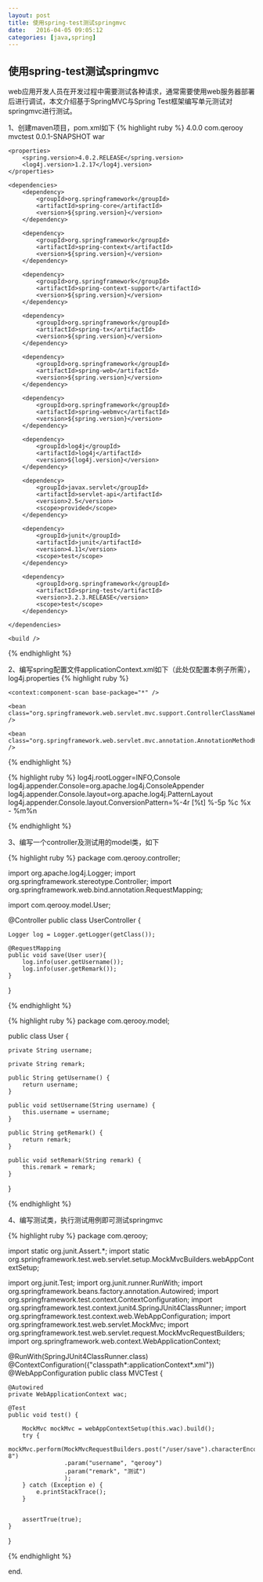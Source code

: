```yaml
---
layout: post
title: 使用spring-test测试springmvc
date:   2016-04-05 09:05:12
categories: [java,spring]
---
```


## 使用spring-test测试springmvc

web应用开发人员在开发过程中需要测试各种请求，通常需要使用web服务器部署后进行调试，本文介绍基于SpringMVC与Spring Test框架编写单元测试对springmvc进行测试。

1、创建maven项目，pom.xml如下
{% highlight ruby %}
<project xmlns="http://maven.apache.org/POM/4.0.0" xmlns:xsi="http://www.w3.org/2001/XMLSchema-instance"
	xsi:schemaLocation="http://maven.apache.org/POM/4.0.0 http://maven.apache.org/xsd/maven-4.0.0.xsd">
	<modelVersion>4.0.0</modelVersion>
	<groupId>com.qerooy</groupId>
	<artifactId>mvctest</artifactId>
	<version>0.0.1-SNAPSHOT</version>
	<packaging>war</packaging>
	
	<properties>
		<spring.version>4.0.2.RELEASE</spring.version>
		<log4j.version>1.2.17</log4j.version>
	</properties>
	
	<dependencies>
		<dependency>
			<groupId>org.springframework</groupId>
			<artifactId>spring-core</artifactId>
			<version>${spring.version}</version>
		</dependency>

		<dependency>
			<groupId>org.springframework</groupId>
			<artifactId>spring-context</artifactId>
			<version>${spring.version}</version>
		</dependency>

		<dependency>
			<groupId>org.springframework</groupId>
			<artifactId>spring-context-support</artifactId>
			<version>${spring.version}</version>
		</dependency>

		<dependency>
			<groupId>org.springframework</groupId>
			<artifactId>spring-tx</artifactId>
			<version>${spring.version}</version>
		</dependency>

		<dependency>
			<groupId>org.springframework</groupId>
			<artifactId>spring-web</artifactId>
			<version>${spring.version}</version>
		</dependency>

		<dependency>
			<groupId>org.springframework</groupId>
			<artifactId>spring-webmvc</artifactId>
			<version>${spring.version}</version>
		</dependency>
		
		<dependency>
			<groupId>log4j</groupId>
			<artifactId>log4j</artifactId>
			<version>${log4j.version}</version>
		</dependency>
		
		<dependency>
			<groupId>javax.servlet</groupId>
			<artifactId>servlet-api</artifactId>
			<version>2.5</version>
			<scope>provided</scope>
		</dependency>
		
		<dependency>
			<groupId>junit</groupId>
			<artifactId>junit</artifactId>
			<version>4.11</version>
			<scope>test</scope>
		</dependency>

		<dependency>
			<groupId>org.springframework</groupId>
			<artifactId>spring-test</artifactId>
			<version>3.2.3.RELEASE</version>
			<scope>test</scope>
		</dependency>
		
	</dependencies>
	
	<build />
</project>

{% endhighlight %}

2、编写spring配置文件applicationContext.xml如下（此处仅配置本例子所需），log4j.properties 
{% highlight ruby %}
<?xml version="1.0" encoding="UTF-8"?>
<beans xmlns="http://www.springframework.org/schema/beans"
	xmlns:mvc="http://www.springframework.org/schema/mvc" xmlns:xsi="http://www.w3.org/2001/XMLSchema-instance"
	xmlns:context="http://www.springframework.org/schema/context" xmlns:tx="http://www.springframework.org/schema/tx"
	xsi:schemaLocation="http://www.springframework.org/schema/beans http://www.springframework.org/schema/beans/spring-beans-4.0.xsd
        http://www.springframework.org/schema/mvc http://www.springframework.org/schema/mvc/spring-mvc-4.0.xsd  
        http://www.springframework.org/schema/tx http://www.springframework.org/schema/tx/spring-tx-4.0.xsd
        http://www.springframework.org/schema/context http://www.springframework.org/schema/context/spring-context-4.0.xsd">

	<context:component-scan base-package="*" />
	
	<bean class="org.springframework.web.servlet.mvc.support.ControllerClassNameHandlerMapping" />
	
	<bean class="org.springframework.web.servlet.mvc.annotation.AnnotationMethodHandlerAdapter" />
	
	
</beans>

{% endhighlight %}

{% highlight ruby %}
log4j.rootLogger=INFO,Console
log4j.appender.Console=org.apache.log4j.ConsoleAppender
log4j.appender.Console.layout=org.apache.log4j.PatternLayout
log4j.appender.Console.layout.ConversionPattern=%-4r [%t] %-5p %c %x - %m%n

{% endhighlight %}

3、编写一个controller及测试用的model类，如下 

{% highlight ruby %}
package com.qerooy.controller;

import org.apache.log4j.Logger;
import org.springframework.stereotype.Controller;
import org.springframework.web.bind.annotation.RequestMapping;

import com.qerooy.model.User;

@Controller
public class UserController {
	
	Logger log = Logger.getLogger(getClass());

	@RequestMapping
	public void save(User user){
		log.info(user.getUsername());
		log.info(user.getRemark());
	}
	
}

{% endhighlight %}


{% highlight ruby %}
package com.qerooy.model;

public class User {
	
	private String username;
	
	private String remark;

	public String getUsername() {
		return username;
	}

	public void setUsername(String username) {
		this.username = username;
	}

	public String getRemark() {
		return remark;
	}

	public void setRemark(String remark) {
		this.remark = remark;
	}

}


{% endhighlight %}

4、编写测试类，执行测试用例即可测试springmvc 

{% highlight ruby %}
package com.qerooy;

import static org.junit.Assert.*;
import static org.springframework.test.web.servlet.setup.MockMvcBuilders.webAppContextSetup;

import org.junit.Test;
import org.junit.runner.RunWith;
import org.springframework.beans.factory.annotation.Autowired;
import org.springframework.test.context.ContextConfiguration;
import org.springframework.test.context.junit4.SpringJUnit4ClassRunner;
import org.springframework.test.context.web.WebAppConfiguration;
import org.springframework.test.web.servlet.MockMvc;
import org.springframework.test.web.servlet.request.MockMvcRequestBuilders;
import org.springframework.web.context.WebApplicationContext;


@RunWith(SpringJUnit4ClassRunner.class)
@ContextConfiguration({"classpath*:applicationContext*.xml"}) 
@WebAppConfiguration
public class MVCTest {

	@Autowired  
    private WebApplicationContext wac;
	
	@Test
	public void test() {
		
		MockMvc mockMvc = webAppContextSetup(this.wac).build();  
		try {
			mockMvc.perform(MockMvcRequestBuilders.post("/user/save").characterEncoding("UTF-8")
					.param("username", "qerooy")
					.param("remark", "测试")
					);
		} catch (Exception e) {
			e.printStackTrace();
		}
		
		
		assertTrue(true);
	}

}


{% endhighlight %}

end.

